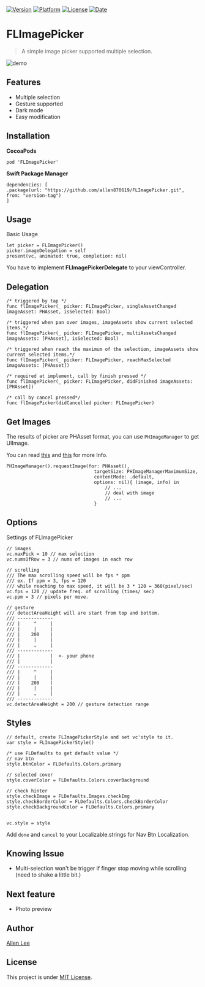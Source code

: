[![Version](https://img.shields.io/cocoapods/v/FLImagePicker.svg?style=flat)](http://cocoapods.org/pods/FLImagePicker)
[![Platform](https://img.shields.io/cocoapods/p/FLImagePicker.svg?style=flat)](http://cocoapods.org/pods/FLImagePicker)
[![License](https://img.shields.io/github/license/allen870619/FLImagePicker?style=flat)](http://cocoapods.org/pods/FLImagePicker)
[![Date](https://img.shields.io/github/last-commit/allen870619/FLImagePicker?style=flat)](http://cocoapods.org/pods/FLImagePicker)
# FLImagePicker
> A simple image picker supported multiple selection.

![demo](https://user-images.githubusercontent.com/32888552/147620894-f3dbce30-2b8a-47d3-bbac-9acf98f9b67e.gif)

## Features
* Multiple selection
* Gesture supported
* Dark mode
* Easy modification

## Installation

**CocoaPods**

```
pod 'FLImagePicker'
```

**Swift Package Manager**

```
dependencies: [
.package(url: "https://github.com/allen870619/FLImagePicker.git", from: "version-tag")
]
```

## Usage

Basic Usage
```
let picker = FLImagePicker()
picker.imageDelegation = self
present(vc, animated: true, completion: nil)
```

You have to implement **FLImagePickerDelegate** to your viewController.

## Delegation
```
/* triggered by tap */
func flImagePicker(_ picker: FLImagePicker, singleAssetChanged imageAsset: PHAsset, isSelected: Bool)

/* triggered when pan over images, imageAssets show current selected items.*/    
func flImagePicker(_ picker: FLImagePicker, multiAssetsChanged imageAssets: [PHAsset], isSelected: Bool)

/* triggered when reach the maximum of the selection, imageAssets show current selected items.*/
func flImagePicker(_ picker: FLImagePicker, reachMaxSelected imageAssets: [PHAsset])

/* required at implement, call by finish pressed */
func flImagePicker(_ picker: FLImagePicker, didFinished imageAssets: [PHAsset])

/* call by cancel pressed*/
func flImagePicker(didCancelled picker: FLImagePicker)
```

## Get Images
The results of picker are PHAsset format, you can use `PHImageManager` to get UIImage.

You can read [this](https://developer.apple.com/documentation/photokit/phimagemanager#1656241)
and [this](https://developer.apple.com/documentation/photokit/phimagemanager/1616964-requestimage) for more Info.

```
PHImageManager().requestImage(for: PHAsset(),
                                targetSize: PHImageManagerMaximumSize,
                                contentMode: .default,
                                options: nil){ (image, info) in
                                    // ...
                                    // deal with image
                                    // ...
                                }
```

## Options
Settings of FLImagePicker
```
// images
vc.maxPick = 10 // max selection
vc.numsOfRow = 3 // nums of images in each row

// scrolling
/// The max scrolling speed will be fps * ppm
/// ex. If ppm = 3, fps = 120
/// while reaching to max speed, it will be 3 * 120 = 360(pixel/sec)
vc.fps = 120 // update freq. of scrolling (times/ sec)
vc.ppm = 3 // pixels per move. 

// gesture
/// detectAreaHeight will are start from top and bottom.
/// -------------  
/// |     ^     |
/// |     |     |
/// |    200    |
/// |     |     |
/// |     ⌄     |
/// -------------
/// |           |  <- your phone
/// |           |
/// -------------
/// |     ^     |
/// |     |     |
/// |    200    |
/// |     |     |
/// |     ⌄     |
/// -------------
vc.detectAreaHeight = 200 // gesture detection range
```

## Styles
```
// default, create FLImagePickerStyle and set vc'style to it.
var style = FLImagePickerStyle()

/* use FLDefaults to get default value */
// nav btn
style.btnColor = FLDefaults.Colors.primary

// selected cover
style.coverColor = FLDefaults.Colors.coverBackground

// check hinter
style.checkImage = FLDefaults.Images.checkImg
style.checkBorderColor = FLDefaults.Colors.checkBorderColor
style.checkBackgroundColor = FLDefaults.Colors.primary


vc.style = style
```

Add `done` and `cancel` to your Localizable.strings for Nav Btn Localization.

## Knowing Issue
* Multi-selection won't be trigger if finger stop moving while scrolling (need to shake a little bit.)

## Next feature
* Photo preview

## Author
[Allen Lee](https://github.com/allen870619)

## License
This project is under [MIT License](https://github.com/allen870619/FLImagePicker/blob/master/LICENSE).

